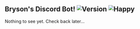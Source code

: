 ## Bryson's Discord Bot! ![Version](https://img.shields.io/github/package-json/v/xperthobbit/brysonBot?style=flat-square) ![Happy](https://img.shields.io/badge/Happiness-Okay-yellow?logo=visual-studio-code)

Nothing to see yet. Check back later...
